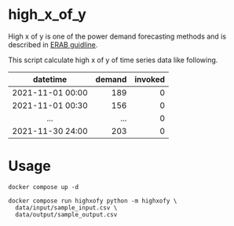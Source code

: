 # high_x_of_y

High x of y is one of the power demand forecasting methods and is described in [ERAB guidline](https://www.meti.go.jp/press/2020/06/20200601001/20200601001-1.pdf).

This script calculate high x of y of time series data like following.

| datetime         | demand | invoked |
|:----------------:|-------:|--------:|
| 2021-11-01 00:00 |    189 |       0 |
| 2021-11-01 00:30 |    156 |       0 |
| ...              |    ... |       0 |
| 2021-11-30 24:00 |    203 |       0 |

# Usage

```
docker compose up -d
```

```
docker compose run highxofy python -m highxofy \
  data/input/sample_input.csv \
  data/output/sample_output.csv
```

